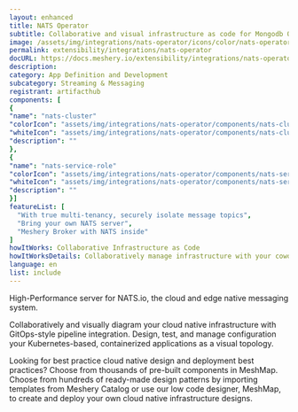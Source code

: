 ```yaml
---
layout: enhanced
title: NATS Operator
subtitle: Collaborative and visual infrastructure as code for Mongodb Operator
image: /assets/img/integrations/nats-operator/icons/color/nats-operator-color.svg
permalink: extensibility/integrations/nats-operator
docURL: https://docs.meshery.io/extensibility/integrations/nats-operator
description: 
category: App Definition and Development
subcategory: Streaming & Messaging
registrant: artifacthub
components: [
{
"name": "nats-cluster"
"colorIcon": "assets/img/integrations/nats-operator/components/nats-cluster/icons/color/nats-cluster-color.svg"
"whiteIcon": "assets/img/integrations/nats-operator/components/nats-cluster/icons/white/nats-cluster-white.svg"
"description": ""
},
{
"name": "nats-service-role"
"colorIcon": "assets/img/integrations/nats-operator/components/nats-service-role/icons/color/nats-service-role-color.svg"
"whiteIcon": "assets/img/integrations/nats-operator/components/nats-service-role/icons/white/nats-service-role-white.svg"
"description": ""
}]
featureList: [
  "With true multi-tenancy, securely isolate message topics",
  "Bring your own NATS server",
  "Meshery Broker with NATS inside"
]
howItWorks: Collaborative Infrastructure as Code
howItWorksDetails: Collaboratively manage infrastructure with your coworkers synchronously sharing the same designs.
language: en
list: include
---
```

<p>
High-Performance server for NATS.io, the cloud and edge native messaging system.
</p>
<p>
    Collaboratively and visually diagram your cloud native infrastructure with GitOps-style pipeline integration. Design, test, and manage configuration your Kubernetes-based, containerized applications as a visual topology.
</p>
<p>
    Looking for best practice cloud native design and deployment best practices? Choose from thousands of pre-built components in MeshMap. Choose from hundreds of ready-made design patterns by importing templates from Meshery Catalog or use our low code designer, MeshMap, to create and deploy your own cloud native infrastructure designs.
</p>
